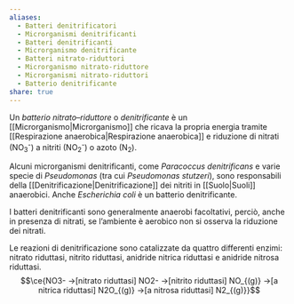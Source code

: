 ```yaml
---
aliases:
  - Batteri denitrificatori
  - Microrganismi denitrificanti
  - Batteri denitrificanti
  - Microrganismo denitrificante
  - Batteri nitrato-riduttori
  - Microrganismo nitrato-riduttore
  - Microrganismi nitrato-riduttori
  - Batterio denitrificante
share: true
---
```


Un *batterio nitrato–riduttore* o *denitrificante* è un [[Microrganismo|Microrganismo]] che ricava la propria energia tramite [[Respirazione anaerobica|Respirazione anaerobica]] e riduzione di nitrati (NO<sub>3</sub><sup>-</sup>) a nitriti (NO<sub>2</sub><sup>-</sup>) o azoto (N<sub>2</sub>).

Alcuni microrganismi denitrificanti, come *Paracoccus denitrificans* e varie specie di *Pseudomonas* (tra cui *Pseudomonas stutzeri*), sono responsabili della [[Denitrificazione|Denitrificazione]] dei nitriti in [[Suolo|Suoli]] anaerobici.
Anche *Escherichia coli* è un batterio denitrificante.

I batteri denitrificanti sono generalmente anaerobi facoltativi, perciò, anche in presenza di nitrati, se l’ambiente è aerobico non si osserva la riduzione dei nitrati.

Le reazioni di denitrificazione sono catalizzate da quattro differenti enzimi: nitrato riduttasi, nitrito riduttasi, anidride nitrica riduttasi e anidride nitrosa riduttasi.
$$\ce{NO3- ->[nitrato riduttasi] NO2- ->[nitrito riduttasi] NO_{(g)} ->[a nitrica riduttasi] N2O_{(g)} ->[a nitrosa riduttasi] N2_{(g)}}$$